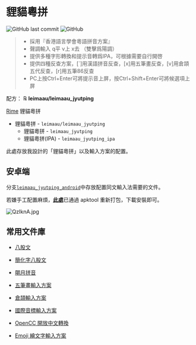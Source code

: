 # 貍貓粵拼

![GitHub last commit](https://img.shields.io/github/last-commit/leimaau/leimaau_jyutping.svg) ![GitHub](https://img.shields.io/github/license/leimaau/leimaau_jyutping.svg)

> * 採用『香港語言學會粵語拼音方案』
> * 聲調輸入 q平 v上 x去 （雙擊爲陽調）
> * 提供多種字形轉換和提示音轉爲IPA，可根據需要自行開啓
> * 提供四種反查方案，[`]用漢語拼音反查，[x]用五筆畫反查，[v]用倉頡五代反查，[r]用五筆86反查
> * PC上按Ctrl+Enter可將提示音上屏，按Ctrl+Shift+Enter可將候選項上屏

配方： ℞ **leimaau/leimaau_jyutping**

[Rime](https://rime.im) 貍貓粵拼

- 貍貓粵拼 - `leimaau/leimaau_jyutping`
	- 貍貓粵拼 - `leimaau_jyutping`
	- 貍貓粵拼(IPA) - `leimaau_jyutping_ipa`

此處存放我設計的「貍貓粵拼」以及輸入方案的配置。

## 安卓端

分支[`leimaau_jyutping_android`](https://github.com/leimaau/leimaau_jyutping/tree/leimaau_jyutping_android)中存放配置同文輸入法需要的文件。

若嫌手工配置麻煩，[**此處**](https://github.com/leimaau/leimaau_jyutping/releases)已通過 apktool 重新打包，下載安裝即可。

![QzIknA.jpg](https://s2.ax1x.com/2019/12/22/QzIknA.jpg)

## 常用文件庫

 - [八股文](https://github.com/rime/rime-essay)
 
 - [簡化字八股文](https://github.com/rime/rime-essay-simp)
 
 - [朙月拼音](https://github.com/rime/rime-luna-pinyin)
 
 - [五筆畫輸入方案](https://github.com/rime/rime-stroke)
 
 - [倉頡輸入方案](https://github.com/rime/rime-cangjie)
 
 - [國際音標輸入方案](https://github.com/rime/rime-ipa)

 - [OpenCC 開放中文轉換](https://github.com/BYVoid/OpenCC)
 
 - [Emoji 繪文字輸入方案](https://github.com/rime/rime-emoji)
